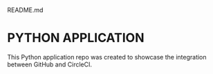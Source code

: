 README.md
# PYTHON APPLICATION
This Python application repo was created to showcase the integration between GitHub and CircleCI.
